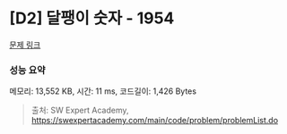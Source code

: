 # [D2] 달팽이 숫자 - 1954 

[문제 링크](https://swexpertacademy.com/main/code/problem/problemDetail.do?contestProbId=AV5PobmqAPoDFAUq) 

### 성능 요약

메모리: 13,552 KB, 시간: 11 ms, 코드길이: 1,426 Bytes



> 출처: SW Expert Academy, https://swexpertacademy.com/main/code/problem/problemList.do